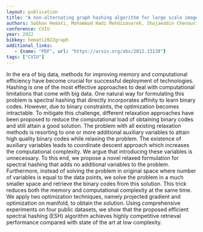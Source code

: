 ```yaml
---
layout: publication
title: "A non-alternating graph hashing algorithm for large scale image search"
authors: Sobhan Hemati, Mohammad Hadi Mehdizavareh, Shojaeddin Chenouri, Hamid R Tizhoosh
conference: CVIU
year: 2022
bibkey: hemati2022graph
additional_links:
   - {name: "PDF", url: "https://arxiv.org/abs/2012.13138"}
tags: ["CVIU"]
---
```

In the era of big data, methods for improving memory and computational efficiency have become crucial for successful deployment of technologies. Hashing is one of the most effective approaches to deal with computational limitations that come with big data. One natural way for formulating this problem is spectral hashing that directly incorporates affinity to learn binary codes. However, due to binary constraints, the optimization becomes intractable. To mitigate this challenge, different relaxation approaches have been proposed to reduce the computational load of obtaining binary codes and still attain a good solution. The problem with all existing relaxation methods is resorting to one or more additional auxiliary variables to attain high quality binary codes while relaxing the problem. The existence of auxiliary variables leads to coordinate descent approach which increases the computational complexity. We argue that introducing these variables is unnecessary. To this end, we propose a novel relaxed formulation for spectral hashing that adds no additional variables to the problem. Furthermore, instead of solving the problem in original space where number of variables is equal to the data points, we solve the problem in a much smaller space and retrieve the binary codes from this solution. This trick reduces both the memory and computational complexity at the same time. We apply two optimization techniques, namely projected gradient and optimization on manifold, to obtain the solution. Using comprehensive experiments on four public datasets, we show that the proposed efficient spectral hashing (ESH) algorithm achieves highly competitive retrieval performance compared with state of the art at low complexity.
